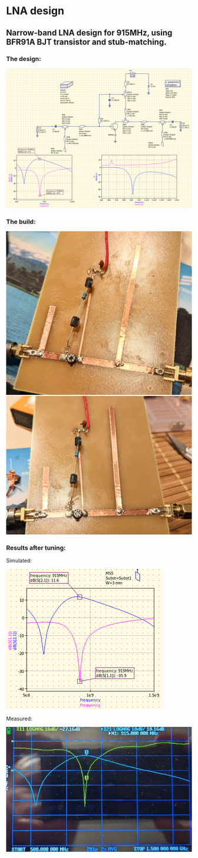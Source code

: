 # LNA design

## Narrow-band LNA design for 915MHz, using BFR91A BJT transistor and stub-matching.

### The design:

![screen](screen.png)

### The build:

![pcb1](pcb1.jpg)
![pcb2](pcb2.jpg)

### Results after tuning:

Simulated:

![expected](expected.png)

Measured:

![vna](vna.jpg)
